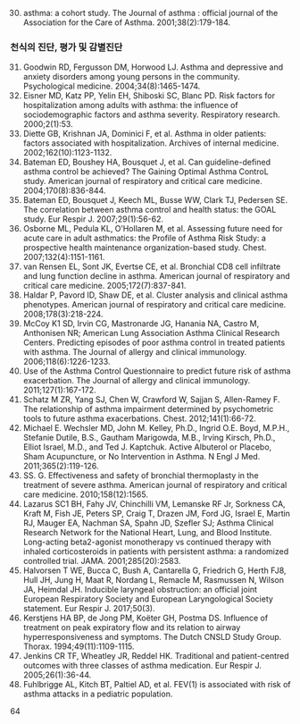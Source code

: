 30. asthma: a cohort study. The Journal of asthma : official journal of the Association for the Care of Asthma. 2001;38(2):179-184.

### 천식의 진단, 평가 및 감별진단

31. Goodwin RD, Fergusson DM, Horwood LJ. Asthma and depressive and anxiety disorders among young persons in the community. Psychological medicine. 2004;34(8):1465-1474.
32. Eisner MD, Katz PP, Yelin EH, Shiboski SC, Blanc PD. Risk factors for hospitalization among adults with asthma: the influence of sociodemographic factors and asthma severity. Respiratory research. 2000;2(1):53.
33. Diette GB, Krishnan JA, Dominici F, et al. Asthma in older patients: factors associated with hospitalization. Archives of internal medicine. 2002;162(10):1123-1132.
34. Bateman ED, Boushey HA, Bousquet J, et al. Can guideline-defined asthma control be achieved? The Gaining Optimal Asthma ControL study. American journal of respiratory and critical care medicine. 2004;170(8):836-844.
35. Bateman ED, Bousquet J, Keech ML, Busse WW, Clark TJ, Pedersen SE. The correlation between asthma control and health status: the GOAL study. Eur Respir J. 2007;29(1):56-62.
36. Osborne ML, Pedula KL, O’Hollaren M, et al. Assessing future need for acute care in adult asthmatics: the Profile of Asthma Risk Study: a prospective health maintenance organization-based study. Chest. 2007;132(4):1151-1161.
37. van Rensen EL, Sont JK, Evertse CE, et al. Bronchial CD8 cell infiltrate and lung function decline in asthma. American journal of respiratory and critical care medicine. 2005;172(7):837-841.
38. Haldar P, Pavord ID, Shaw DE, et al. Cluster analysis and clinical asthma phenotypes. American journal of respiratory and critical care medicine. 2008;178(3):218-224.
39. McCoy K1 SD, Irvin CG, Mastronarde JG, Hanania NA, Castro M, Anthonisen NR; American Lung Association Asthma Clinical Research Centers. Predicting episodes of poor asthma control in treated patients with asthma. The Journal of allergy and clinical immunology. 2006;118(6):1226-1233.
40. Use of the Asthma Control Questionnaire to predict future risk of asthma exacerbation. The Journal of allergy and clinical immunology. 2011;127(1):167-172.
41. Schatz M ZR, Yang SJ, Chen W, Crawford W, Sajjan S, Allen-Ramey F. The relationship of asthma impairment determined by psychometric tools to future asthma exacerbations. Chest. 2012;141(1):66-72.
42. Michael E. Wechsler MD, John M. Kelley, Ph.D., Ingrid O.E. Boyd, M.P.H., Stefanie Dutile, B.S., Gautham Marigowda, M.B., Irving Kirsch, Ph.D., Elliot Israel, M.D., and Ted J. Kaptchuk. Active Albuterol or Placebo, Sham Acupuncture, or No Intervention in Asthma. N Engl J Med. 2011;365(2):119-126.
43. SS. G. Effectiveness and safety of bronchial thermoplasty in the treatment of severe asthma. American journal of respiratory and critical care medicine. 2010;158(12):1565.
44. Lazarus SC1 BH, Fahy JV, Chinchilli VM, Lemanske RF Jr, Sorkness CA, Kraft M, Fish JE, Peters SP, Craig T, Drazen JM, Ford JG, Israel E, Martin RJ, Mauger EA, Nachman SA, Spahn JD, Szefler SJ; Asthma Clinical Research Network for the National Heart, Lung, and Blood Institute. Long-acting beta2-agonist monotherapy vs continued therapy with inhaled corticosteroids in patients with persistent asthma: a randomized controlled trial. JAMA. 2001;285(20):2583.
45. Halvorsen T WE, Bucca C, Bush A, Cantarella G, Friedrich G, Herth FJ8, Hull JH, Jung H, Maat R, Nordang L, Remacle M, Rasmussen N, Wilson JA, Heimdal JH. Inducible laryngeal obstruction: an official joint European Respiratory Society and European Laryngological Society statement. Eur Respir J. 2017;50(3).
46. Kerstjens HA BP, de Jong PM, Koëter GH, Postma DS. Influence of treatment on peak expiratory flow and its relation to airway hyperresponsiveness and symptoms. The Dutch CNSLD Study Group. Thorax. 1994;49(11):1109-1115.
47. Jenkins CR TF, Wheatley JR, Reddel HK. Traditional and patient-centred outcomes with three classes of asthma medication. Eur Respir J. 2005;26(1):36-44.
48. Fuhlbrigge AL, Kitch BT, Paltiel AD, et al. FEV(1) is associated with risk of asthma attacks in a pediatric population.

<PAGE>64